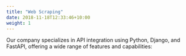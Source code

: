 ```yaml
---
title: "Web Scraping"
date: 2018-11-18T12:33:46+10:00
weight: 1
---
```


Our company specializes in API integration using Python, Django, and FastAPI, offering a wide range of features and capabilities: